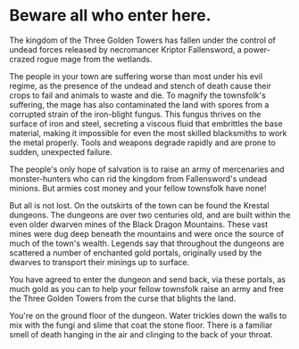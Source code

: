 # Beware all who enter here.

The kingdom of the Three Golden Towers has fallen under the control of undead
forces released by necromancer Kriptor Fallensword, a power-crazed rogue mage
from the wetlands.

The people in your town are suffering worse than most under his evil regime, as
the presence of the undead and stench of death cause their crops to fail and
animals to waste and die. To magnify the townsfolk's suffering, the mage has
also contaminated the land with spores from a corrupted strain of the
iron-blight fungus. This fungus thrives on the surface of iron and steel,
secreting a viscous fluid that embrittles the base material, making it
impossible for even the most skilled blacksmiths to work the metal properly.
Tools and weapons degrade rapidly and are prone to sudden, unexpected failure.

The people's only hope of salvation is to raise an army of mercenaries and
monster-hunters who can rid the kingdom from Fallensword's undead minions. But
armies cost money and your fellow townsfolk have none!

But all is not lost. On the outskirts of the town can be found the Krestal
dungeons. The dungeons are over two centuries old, and are built within
the even older dwarven mines of the Black Dragon Mountains. These vast mines
were dug deep beneath the mountains and were once the source of much of the
town's wealth. Legends say that throughout the dungeons are scattered a number
of enchanted gold portals, originally used by the dwarves to transport their
minings up to surface.

You have agreed to enter the dungeon and send back, via these portals, as much
gold as you can to help your fellow townsfolk raise an army and free the Three
Golden Towers from the curse that blights the land.

You're on the ground floor of the dungeon. Water trickles down the walls to mix
with the fungi and slime that coat the stone floor. There is a familiar smell
of death hanging in the air and clinging to the back of your throat.